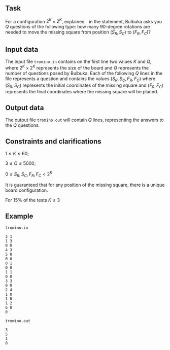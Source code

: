 ## Task

For a configuration $2^K \times 2^K$, explained in the statement, Bulbuka asks you $Q$ questions of the following type: how many 90-degree rotations are needed to move the missing square from position $(S_R, S_C)$ to $(F_R, F_C)$?

## Input data

The input file `tromino.in` contains on the first line two values $K$ and $Q$, where $2^K \times 2^K$ represents the size of the board and $Q$ represents the number of questions posed by Bulbuka. Each of the following $Q$ lines in the file represents a question and contains the values $(S_R, S_C, F_R, F_C)$ where $(S_R, S_C)$ represents the initial coordinates of the missing square and $(F_R, F_C)$ represents the final coordinates where the missing square will be placed.

## Output data

The output file `tromino.out` will contain $Q$ lines, representing the answers to the $Q$ questions.

## Constraints and clarifications

$1 \leq K \leq 60$;

$3 \leq Q \leq 5000$;

$0 \leq S_R, S_C, F_R, F_C < 2^K$

It is guaranteed that for any position of the missing square, there is a unique board configuration.

For 15% of the tests $K \leq 3$

## Example

`tromino.in`
```
2 1
1 3
0 0
4 3
5 0
0 0
0 1
0 0
1 1
0 0
3 3
0 0
2 4
1 0
1 0
1 2
6 8
0
```

`tromino.out`
```
3
5
1
0
```